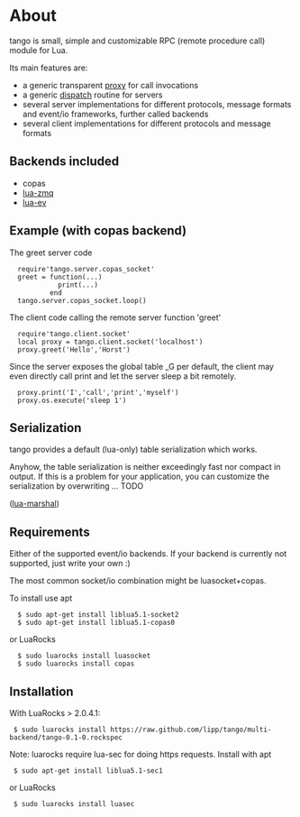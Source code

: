 About
=======

tango is small, simple and customizable RPC (remote procedure call)
module for Lua.

Its main features are:
* a generic transparent [proxy](https://github.com/lipp/tango/blob/multi-backend/tango/proxy.lua) for call invocations
* a generic [dispatch](https://github.com/lipp/tango/blob/multi-backend/tango/dispatch.lua) routine for servers
* several server implementations for different protocols, message formats and event/io
frameworks, further called backends
* several client implementations for different protocols and message formats


Backends included
---------------------

* copas  
* [lua-zmq](https://github.com/Neopallium/lua-zmq)
* [lua-ev](https://github.com/brimworks/lua-ev)

Example (with copas backend)
--------------------------------
The greet server code 

      require'tango.server.copas_socket'
      greet = function(...)
                print(...)
              end         
      tango.server.copas_socket.loop()


The client code calling the remote server function 'greet'

      require'tango.client.socket'
      local proxy = tango.client.socket('localhost')
      proxy.greet('Hello','Horst')

Since the server exposes the global table _G per default, the client may even
directly call print and let the server sleep a bit remotely.

      proxy.print('I','call','print','myself')         
      proxy.os.execute('sleep 1')

Serialization
-------------
tango provides a default (lua-only) table serialization which works.

Anyhow, the table serialization is neither exceedingly fast nor
compact in output. If this is a problem for your application, you can
customize the serialization by overwriting ... TODO

([lua-marshal](https://github.com/richardhundt/lua-marshal))

Requirements
------------

Either of the supported event/io backends. If your backend is
currently not supported, just write your own :)

The most common socket/io combination might be luasocket+copas.

To install use apt

      $ sudo apt-get install liblua5.1-socket2
      $ sudo apt-get install liblua5.1-copas0


or LuaRocks

      $ sudo luarocks install luasocket
      $ sudo luarocks install copas

Installation
-------------
With LuaRocks > 2.0.4.1:

     $ sudo luarocks install https://raw.github.com/lipp/tango/multi-backend/tango-0.1-0.rockspec

Note: luarocks require lua-sec for doing https requests.
Install with apt

     $ sudo apt-get install liblua5.1-sec1

or LuaRocks

     $ sudo luarocks install luasec
